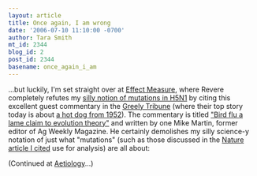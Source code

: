 ```yaml
---
layout: article
title: Once again, I am wrong
date: '2006-07-10 11:10:00 -0700'
author: Tara Smith
mt_id: 2344
blog_id: 2
post_id: 2344
basename: once_again_i_am
---
```

...but luckily, I'm set straight over at [Effect Measure](http://scienceblogs.com/effectmeasure/2006/07/godless_mutations_and_the_sins.php), where Revere completely refutes my [silly notion of mutations in H5N1](http://scienceblogs.com/aetiology/2006/07/emerging_disease_and_zoonoses_10.php#more) by citing this excellent guest commentary in the [Greely Tribune](http://www.greeleytrib.com/) (where their top story today is about [a hot dog from 1952](http://www.greeleytrib.com/article/20060710/NEWS/107100062)).  The commentary is titled ["Bird flu a lame claim to evolution theory"](http://www.greeleytrib.com/article/20060709/TRIBEDIT/107090066/-1/TRIBEDIT&apos;) and written by one Mike Martin, former editor of Ag Weekly Magazine.  He certainly demolishes my silly science-y notation of just what "mutations" (such as those discussed in the [Nature article I cited](http://www.nature.com/nature/journal/v442/n7098/full/442037a.html) use for analysis) are all about:

(Continued at [Aetiology](http://scienceblogs.com/aetiology/2006/07/once_again_i_am_wrong.php#more)...)
